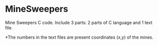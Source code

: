 # MineSweepers
Mine Sweepers C code.
Include 3 parts: 2 parts of C language 
             and 1 text file.
             
*The numbers in the text files are present coordinates (x,y) of the mines.

